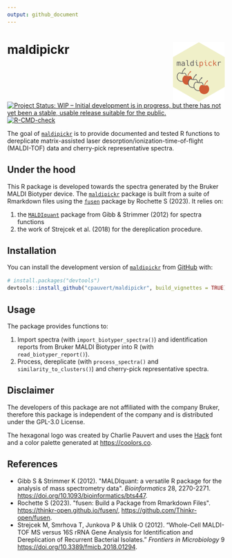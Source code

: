 ```yaml
---
output: github_document
---
```


<!-- README.md is generated from README.Rmd. Please edit that file -->



# maldipickr <img src="man/figures/logo.png" align="right" height="138" />

<!-- badges: start -->
[![Project Status: WIP – Initial development is in progress, but there has not yet been a stable, usable release suitable for the public.](https://www.repostatus.org/badges/latest/wip.svg)](https://www.repostatus.org/#wip)
[![R-CMD-check](https://github.com/ClavelLab/maldipickr/actions/workflows/R-CMD-check.yaml/badge.svg)](https://github.com/ClavelLab/maldipickr/actions/workflows/R-CMD-check.yaml)
<!-- badges: end -->

The goal of [`maldipickr`](https://github.com/cpauvert/maldipickr) is to provide documented and tested R functions to dereplicate matrix-assisted laser desorption/ionization-time-of-flight (MALDI-TOF) data and cherry-pick representative spectra.

## Under the hood

This R package is developed towards the spectra generated by the Bruker MALDI Biotyper device. The [`maldipickr`](https://github.com/cpauvert/maldipickr) package is built from a suite of Rmarkdown files using the [`fusen`](https://thinkr-open.github.io/fusen/) package by Rochette S (2023). It relies on:

1. the [`MALDIquant`](https://cran.r-project.org/web/packages/MALDIquant/index.html) package from Gibb & Strimmer (2012) for spectra functions
2. the work of Strejcek et al. (2018) for the dereplication procedure.


## Installation

You can install the development version of [`maldipickr`](https://github.com/cpauvert/maldipickr) from [GitHub](https://github.com/) with:

``` r
# install.packages("devtools")
devtools::install_github("cpauvert/maldipickr", build_vignettes = TRUE)
```

## Usage

The package provides functions to:

1. Import spectra (with `import_biotyper_spectra()`) and identification reports from Bruker MALDI Biotyper into R (with `read_biotyper_report()`).
2. Process, dereplicate (with `process_spectra()` and `similarity_to_clusters()`) and cherry-pick representative spectra.


## Disclaimer

The developers of this package are not affiliated with the company Bruker, therefore this package is independent of the company and is distributed under the GPL-3.0 License.

The hexagonal logo was created by Charlie Pauvert and uses the [Hack](https://sourcefoundry.org/hack) font and a color palette generated at <https://coolors.co>.

## References

* Gibb S & Strimmer K (2012). "MALDIquant: a versatile R package for the
  analysis of mass spectrometry data". *Bioinformatics* 28, 2270-2271. <https://doi.org/10.1093/bioinformatics/bts447>.
* Rochette S (2023). "fusen: Build a Package from Rmarkdown Files". <https://thinkr-open.github.io/fusen/>, <https://github.com/Thinkr-open/fusen>.
* Strejcek M, Smrhova T, Junkova P & Uhlik O (2012). “Whole-Cell MALDI-TOF MS versus 16S rRNA Gene Analysis for Identification and Dereplication of Recurrent Bacterial Isolates.” *Frontiers in Microbiology* 9 <https://doi.org/10.3389/fmicb.2018.01294>.

